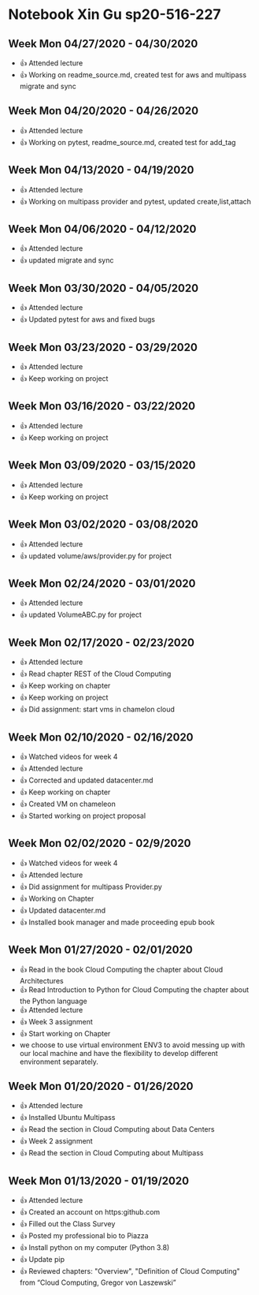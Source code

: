 # Notebook Xin Gu sp20-516-227

## Week Mon 04/27/2020 - 04/30/2020

* :+1: Attended lecture
* :+1: Working on readme_source.md, created test for aws and multipass migrate and sync

## Week Mon 04/20/2020 - 04/26/2020

* :+1: Attended lecture
* :+1: Working on pytest, readme_source.md, created test for add_tag

## Week Mon 04/13/2020 - 04/19/2020

* :+1: Attended lecture
* :+1: Working on multipass provider and pytest, updated create,list,attach

## Week Mon 04/06/2020 - 04/12/2020

* :+1: Attended lecture
* :+1: updated migrate and sync

## Week Mon 03/30/2020 - 04/05/2020

* :+1: Attended lecture
* :+1: Updated pytest for aws and fixed bugs

## Week Mon 03/23/2020 - 03/29/2020

* :+1: Attended lecture
* :+1: Keep working on project

## Week Mon 03/16/2020 - 03/22/2020

* :+1: Attended lecture
* :+1: Keep working on project

## Week Mon 03/09/2020 - 03/15/2020

* :+1: Attended lecture
* :+1: Keep working on project

## Week Mon 03/02/2020 - 03/08/2020

* :+1: Attended lecture
* :+1: updated volume/aws/provider.py for project

## Week Mon 02/24/2020 - 03/01/2020

* :+1: Attended lecture
* :+1: updated VolumeABC.py for project

## Week Mon 02/17/2020 - 02/23/2020

* :+1: Attended lecture
* :+1: Read chapter REST of the Cloud Computing
* :+1: Keep working on chapter
* :+1: Keep working on project
* :+1: Did assignment: start vms in chamelon cloud

## Week Mon 02/10/2020 - 02/16/2020

* :+1: Watched videos for week 4
* :+1: Attended lecture
* :+1: Corrected and updated datacenter.md
* :+1: Keep working on chapter
* :+1: Created VM on chameleon
* :+1: Started working on project proposal

## Week Mon 02/02/2020 - 02/9/2020

* :+1: Watched videos for week 4
* :+1: Attended lecture
* :+1: Did assignment for multipass Provider.py
* :+1: Working on Chapter
* :+1: Updated datacenter.md
* :+1: Installed book manager and made proceeding epub book 

## Week Mon 01/27/2020 - 02/01/2020

* :+1: Read in the book Cloud Computing the chapter about Cloud Architectures
* :+1: Read Introduction to Python for Cloud Computing the chapter about the Python language
* :+1: Attended lecture
* :+1: Week 3 assignment
* :+1: Start working on Chapter
* we choose to use virtual environment ENV3 to avoid messing up with our local machine and have the flexibility to develop different environment separately. 

## Week Mon 01/20/2020 - 01/26/2020
* :+1: Attended lecture
* :+1: Installed Ubuntu Multipass
* :+1: Read the section in Cloud Computing about Data Centers
* :+1: Week 2 assignment
* :+1: Read the section in Cloud Computing about Multipass

## Week Mon 01/13/2020 - 01/19/2020

* :+1: Attended lecture
* :+1: Created an account on https:github.com
* :+1: Filled out the Class Survey
* :+1: Posted my professional bio to Piazza
* :+1: Install python on my computer (Python 3.8)
* :+1: Update pip
* :+1: Reviewed chapters: "Overview", "Definition of Cloud Computing" from “Cloud Computing, Gregor von Laszewski”
